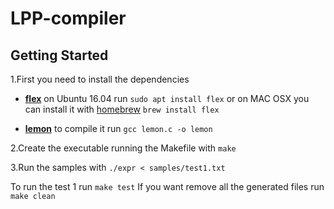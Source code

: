 # LPP-compiler
## Getting Started

1.First you need to install the dependencies
* [**flex**](https://www.gnu.org/software/flex/) on Ubuntu 16.04 run `sudo apt install flex` or on MAC OSX you can install it with [homebrew](https://brew.sh/) `brew install flex`

* [**lemon**](http://www.hwaci.com/sw/lemon/) to compile it run `gcc lemon.c -o lemon`

2.Create the executable running the Makefile with `make`

3.Run the samples with `./expr < samples/test1.txt`

To run the test 1 run `make test`
If you want remove all the generated files run `make clean`

